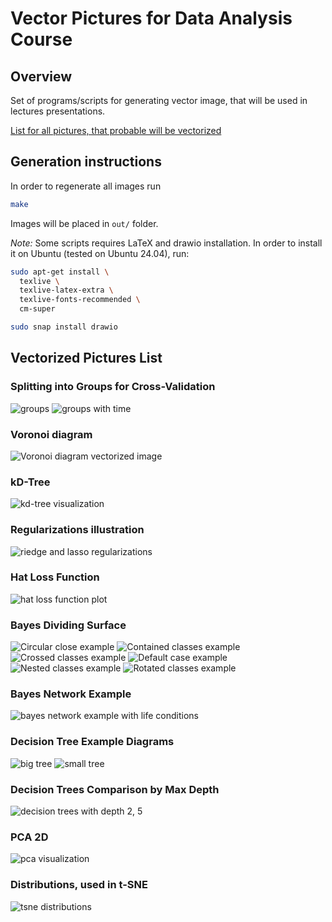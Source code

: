 # Vector Pictures for Data Analysis Course

## Overview

Set of programs/scripts for generating vector image, that will be used in
lectures presentations.

[List for all pictures, that probable will be vectorized](https://docs.google.com/spreadsheets/d/14owTcCgBI9dgRV3bD8-PJtoFbX9sbjvmffwWbo2j-S4/edit?usp=sharing)

## Generation instructions

In order to regenerate all images run

```sh
make
```

Images will be placed in `out/` folder.

*Note:* Some scripts requires LaTeX and drawio installation. In order to install it on 
Ubuntu (tested on Ubuntu 24.04), run:

```sh
sudo apt-get install \
  texlive \
  texlive-latex-extra \
  texlive-fonts-recommended \
  cm-super

sudo snap install drawio
```

## Vectorized Pictures List

### Splitting into Groups for Cross-Validation

![groups](./out/cross-validation.svg)
![groups with time](./out/cross-validation-with-time.svg)

### Voronoi diagram

![Voronoi diagram vectorized image](./out/voronoi.svg)

### kD-Tree

![kd-tree visualization](./out/kdtree.svg)

### Regularizations illustration

![riedge and lasso regularizations](./out/regularizations.svg)

### Hat Loss Function

![hat loss function plot](./out/hat_loss.svg)

### Bayes Dividing Surface

![Circular close example](./out/bayes-circular-close.png)
![Contained classes example](./out/bayes-contained.png)
![Crossed classes example](./out/bayes-crossed.png)
![Default case example](./out/bayes-default.png)
![Nested classes example](./out/bayes-nested.png)
![Rotated classes example](./out/bayes-rotated.png)

### Bayes Network Example

![bayes network example with life conditions](./out/bayes-network.svg)

### Decision Tree Example Diagrams

![big tree](./out/decision-tree-big.svg)
![small tree](./out/decision-tree-small.svg)

### Decision Trees Comparison by Max Depth

![decision trees with depth 2, 5](./out/decision-tree-depth.svg)

### PCA 2D

![pca visualization](./out/pca.svg)

### Distributions, used in t-SNE

![tsne distributions](./out/tsne-distributions.svg)
